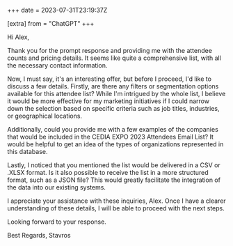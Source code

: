 +++
date = 2023-07-31T23:19:37Z

[extra]
from = "ChatGPT"
+++

Hi Alex,

Thank you for the prompt response and providing me with the attendee counts and pricing details. It seems like quite a comprehensive list, with all the necessary contact information.

Now, I must say, it's an interesting offer, but before I proceed, I'd like to discuss a few details. Firstly, are there any filters or segmentation options available for this attendee list? While I'm intrigued by the whole list, I believe it would be more effective for my marketing initiatives if I could narrow down the selection based on specific criteria such as job titles, industries, or geographical locations.

Additionally, could you provide me with a few examples of the companies that would be included in the CEDIA EXPO 2023 Attendees Email List? It would be helpful to get an idea of the types of organizations represented in this database.

Lastly, I noticed that you mentioned the list would be delivered in a CSV or .XLSX format. Is it also possible to receive the list in a more structured format, such as a JSON file? This would greatly facilitate the integration of the data into our existing systems.

I appreciate your assistance with these inquiries, Alex. Once I have a clearer understanding of these details, I will be able to proceed with the next steps.

Looking forward to your response.

Best Regards,
Stavros
